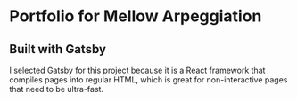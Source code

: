 # Portfolio for Mellow Arpeggiation

## Built with Gatsby

I selected Gatsby for this project because it is a React framework that compiles pages into regular HTML, which is great for non-interactive pages that need to be ultra-fast.
